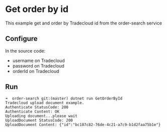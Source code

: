 # Get order by id

This example get and order by Tradecloud id from the order-search service

## Configure

In the source code:
- username on Tradecloud
- password on Tradecloud
- orderId on Tradecloud

## Run

```
➜  order-search git:(master) dotnet run GetOrderById
Tradecloud upload document example.
Authenticate StatusCode: 200
Authenticate Content: OK
Uploading document...please wait
UploadDocument StatusCode: 200
UploadDocument Content: {"id":"bc107c82-76de-4c21-a7c9-b1d2faa75b1e"}
```